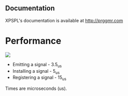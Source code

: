 ## Documentation

XPSPL's documentation is available at http://prggmr.com

Performance
===========

<img src="http://prggmr.com/en/xspel/_images/emit_graph_upper.png" />

* Emitting a signal - 3.5<sub>us</sub>
* Installing a signal - 5<sub>us</sub>
* Registering a signal - 15<sub>us</sub>

Times are microseconds (us).
